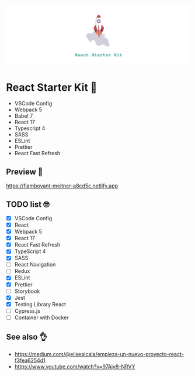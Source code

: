 ![alt text](./src/assets/github/react-starter-kit-logo.png 'Home preview')

# React Starter Kit 🚀

- VSCode Config
- Webpack 5
- Babel 7
- React 17
- Typescript 4
- SASS
- ESLint
- Prettier
- React Fast Refresh

## Preview 👀

https://flamboyant-meitner-a8cd5c.netlify.app

## TODO list 🤓

- [x] VSCode Config
- [x] React
- [x] Webpack 5
- [x] React 17
- [x] React Fast Refresh
- [x] TypeScript 4
- [x] SASS
- [ ] React Navigation
- [ ] Redux
- [x] ESLint
- [x] Prettier
- [ ] Storybook
- [x] Jest
- [x] Testing Library React
- [ ] Cypress.js
- [ ] Container with Docker

## See also 👌

- https://medium.com/@elisealcala/empieza-un-nuevo-proyecto-react-f3fea6254d1
- https://www.youtube.com/watch?v=97Ajv8-NRVY
